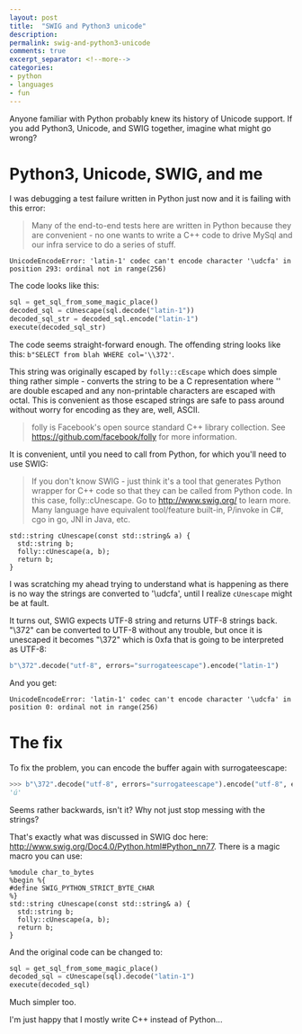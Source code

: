 ```yaml
---
layout: post
title:  "SWIG and Python3 unicode"
description: 
permalink: swig-and-python3-unicode
comments: true
excerpt_separator: <!--more-->
categories:
- python 
- languages 
- fun 
---
```


Anyone familiar with Python probably knew its history of Unicode support. If you add Python3, Unicode, and SWIG together, imagine what might go wrong? 

# Python3, Unicode, SWIG, and me

<!--more-->

I was debugging a test failure written in Python just now and it is failing with this error:

> Many of the end-to-end tests here are written in Python because they are convenient - no one wants to write a C++ code to drive MySql and our infra service to do a series of stuff. 

```
UnicodeEncodeError: 'latin-1' codec can't encode character '\udcfa' in position 293: ordinal not in range(256)
```

The code looks like this:

```py
sql = get_sql_from_some_magic_place()
decoded_sql = cUnescape(sql.decode("latin-1"))
decoded_sql_str = decoded_sql.encode("latin-1")
execute(decoded_sql_str)
```

The code seems straight-forward enough. The offending string looks like this: `b"SELECT from blah WHERE col='\\372'`. 

This string was originally escaped by `folly::cEscape` which does simple thing rather simple - converts the string to be a C representation where '\' are double escaped and any non-printable characters are escaped with octal. This is convenient as those escaped strings are safe to pass around without worry for encoding as they are, well, ASCII.

> folly is Facebook's open source standard C++ library collection. See https://github.com/facebook/folly for more information.

It is convenient, until you need to call from Python, for which you'll need to use SWIG:

> If you don't know SWIG - just think it's a tool that generates Python wrapper for C++ code so that they can be called from Python code. In this case, folly::cUnescape. Go to http://www.swig.org/ to learn more. Many language have equivalent tool/feature built-in, P/invoke in C#, cgo in go, JNI in Java, etc. 

```
std::string cUnescape(const std::string& a) {
  std::string b;
  folly::cUnescape(a, b);
  return b;
}
```

I was scratching my ahead trying to understand what is happening as there is no way the strings are converted to '\udcfa', until I realize `cUnescape` might be at fault.

It turns out, SWIG expects UTF-8 string and returns UTF-8 strings back. "\\372" can be converted to UTF-8 without any trouble, but once it is unescaped it becomes "\372" which is 0xfa that is going to be interpreted as UTF-8:

```py
b"\372".decode("utf-8", errors="surrogateescape").encode("latin-1")
```

And you get:

```
UnicodeEncodeError: 'latin-1' codec can't encode character '\udcfa' in position 0: ordinal not in range(256)
```

# The fix

To fix the problem, you can encode the buffer again with surrogateescape:

```py
>>> b"\372".decode("utf-8", errors="surrogateescape").encode("utf-8", errors="surrogateescape").decode("latin-1")
'ú'
```

Seems rather backwards, isn't it? Why not just stop messing with the strings?

That's exactly what was discussed in SWIG doc here: http://www.swig.org/Doc4.0/Python.html#Python_nn77. There is a magic macro you can use:

```
%module char_to_bytes
%begin %{
#define SWIG_PYTHON_STRICT_BYTE_CHAR
%}
std::string cUnescape(const std::string& a) {
  std::string b;
  folly::cUnescape(a, b);
  return b;
}
```

And the original code can be changed to:

```py
sql = get_sql_from_some_magic_place()
decoded_sql = cUnescape(sql).decode("latin-1")
execute(decoded_sql)
```

Much simpler too.

I'm just happy that I mostly write C++ instead of Python... 
